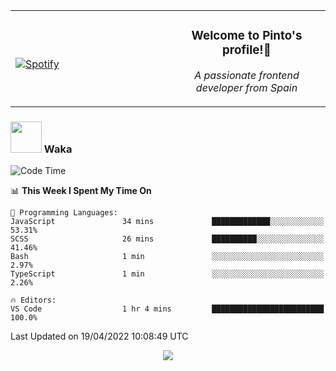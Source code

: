 <table width="100%" align="center"> 
  <tr>
  <td width="50%">
      
&nbsp; <br> [![Spotify](https://novatorem-zeta-rust.vercel.app/api/spotify)](https://open.spotify.com/user/novatorem-zeta-rust)

  </td>
  <td width="50%">
    <h3 align="center">Welcome to Pinto's profile!👋</h3>
    <p align="center"><em>A passionate frontend developer from Spain</em></p>
  </td>
  </table>

### <img src="https://media.giphy.com/media/VgCDAzcKvsR6OM0uWg/giphy.gif" width="50"> Waka

  <!--START_SECTION:waka-->
![Code Time](http://img.shields.io/badge/Code%20Time-247%20hrs%2035%20mins-blue)

📊 **This Week I Spent My Time On** 

```text
💬 Programming Languages: 
JavaScript               34 mins             █████████████░░░░░░░░░░░░   53.31% 
SCSS                     26 mins             ██████████░░░░░░░░░░░░░░░   41.46% 
Bash                     1 min               ░░░░░░░░░░░░░░░░░░░░░░░░░   2.97% 
TypeScript               1 min               ░░░░░░░░░░░░░░░░░░░░░░░░░   2.26%

🔥 Editors: 
VS Code                  1 hr 4 mins         █████████████████████████   100.0%

```


 Last Updated on 19/04/2022 10:08:49 UTC
<!--END_SECTION:waka-->

<div align="center">
<img src="https://github-readme-stats-gilt-tau.vercel.app/api/top-langs/?username=pinto-hub&layout=compact&theme=dracula" />
</div>
